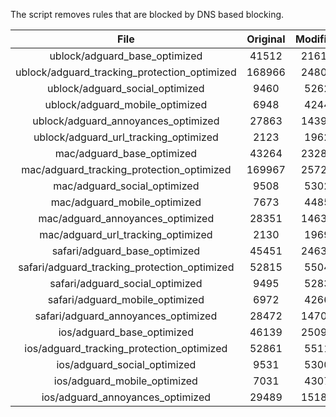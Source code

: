 The script removes rules that are blocked by DNS based blocking.


| File | Original | Modified |
|:----:|:-----:|:-----:|
| ublock/adguard_base_optimized | 41512 | 21615 |
| ublock/adguard_tracking_protection_optimized | 168966 | 24809 |
| ublock/adguard_social_optimized | 9460 | 5262 |
| ublock/adguard_mobile_optimized | 6948 | 4244 |
| ublock/adguard_annoyances_optimized | 27863 | 14393 |
| ublock/adguard_url_tracking_optimized | 2123 | 1962 |
| mac/adguard_base_optimized | 43264 | 23286 |
| mac/adguard_tracking_protection_optimized | 169967 | 25722 |
| mac/adguard_social_optimized | 9508 | 5302 |
| mac/adguard_mobile_optimized | 7673 | 4485 |
| mac/adguard_annoyances_optimized | 28351 | 14633 |
| mac/adguard_url_tracking_optimized | 2130 | 1969 |
| safari/adguard_base_optimized | 45451 | 24631 |
| safari/adguard_tracking_protection_optimized | 52815 | 5504 |
| safari/adguard_social_optimized | 9495 | 5283 |
| safari/adguard_mobile_optimized | 6972 | 4266 |
| safari/adguard_annoyances_optimized | 28472 | 14704 |
| ios/adguard_base_optimized | 46139 | 25091 |
| ios/adguard_tracking_protection_optimized | 52861 | 5511 |
| ios/adguard_social_optimized | 9531 | 5300 |
| ios/adguard_mobile_optimized | 7031 | 4307 |
| ios/adguard_annoyances_optimized | 29489 | 15189 |